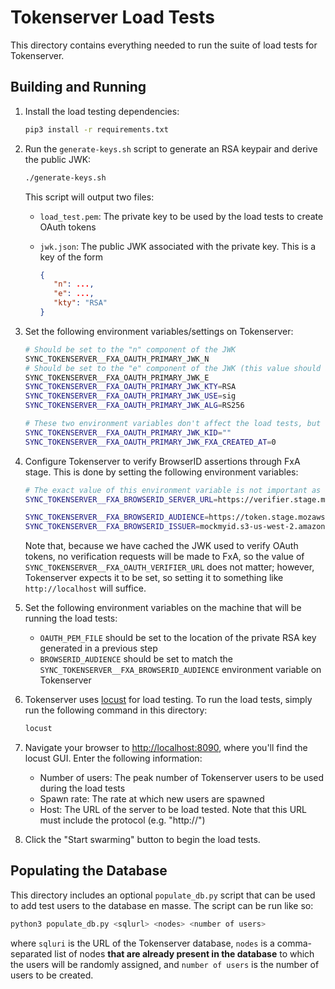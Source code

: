 # Tokenserver Load Tests

This directory contains everything needed to run the suite of load tests for Tokenserver.

## Building and Running

1. Install the load testing dependencies:

   ```sh
   pip3 install -r requirements.txt
   ```

1. Run the `generate-keys.sh` script to generate an RSA keypair and derive the public JWK:

   ```sh
   ./generate-keys.sh
   ```

   This script will output two files:

   - `load_test.pem`: The private key to be used by the load tests to create OAuth tokens
   - `jwk.json`: The public JWK associated with the private key. This is a key of the form

     ```json
     {
        "n": ...,
        "e": ...,
        "kty": "RSA"
     }
     ```

1. Set the following environment variables/settings on Tokenserver:

   ```sh
   # Should be set to the "n" component of the JWK
   SYNC_TOKENSERVER__FXA_OAUTH_PRIMARY_JWK_N
   # Should be set to the "e" component of the JWK (this value should almost always be "AQAB")
   SYNC_TOKENSERVER__FXA_OAUTH_PRIMARY_JWK_E
   SYNC_TOKENSERVER__FXA_OAUTH_PRIMARY_JWK_KTY=RSA
   SYNC_TOKENSERVER__FXA_OAUTH_PRIMARY_JWK_USE=sig
   SYNC_TOKENSERVER__FXA_OAUTH_PRIMARY_JWK_ALG=RS256

   # These two environment variables don't affect the load tests, but they need to be set:
   SYNC_TOKENSERVER__FXA_OAUTH_PRIMARY_JWK_KID=""
   SYNC_TOKENSERVER__FXA_OAUTH_PRIMARY_JWK_FXA_CREATED_AT=0
   ```

1. Configure Tokenserver to verify BrowserID assertions through FxA stage. This is done by setting the following environment variables:

   ```sh
   # The exact value of this environment variable is not important as long as it matches the `BROWSERID_AUDIENCE` environment variable set on the machine running the load tests, as described below
   SYNC_TOKENSERVER__FXA_BROWSERID_SERVER_URL=https://verifier.stage.mozaws.net/v2

   SYNC_TOKENSERVER__FXA_BROWSERID_AUDIENCE=https://token.stage.mozaws.net
   SYNC_TOKENSERVER__FXA_BROWSERID_ISSUER=mockmyid.s3-us-west-2.amazonaws.com
   ```

   Note that, because we have cached the JWK used to verify OAuth tokens, no verification requests will be made to FxA, so the value of `SYNC_TOKENSERVER__FXA_OAUTH_VERIFIER_URL` does not matter; however, Tokenserver expects it to be set, so setting it to something like `http://localhost` will suffice.

1. Set the following environment variables on the machine that will be running the load tests:

   - `OAUTH_PEM_FILE` should be set to the location of the private RSA key generated in a previous step
   - `BROWSERID_AUDIENCE` should be set to match the `SYNC_TOKENSERVER__FXA_BROWSERID_AUDIENCE` environment variable on Tokenserver

1. Tokenserver uses [locust](https://locust.io/) for load testing. To run the load tests, simply run the following command in this directory:

   ```sh
   locust
   ```

1. Navigate your browser to <http://localhost:8090>, where you'll find the locust GUI. Enter the following information:

   - Number of users: The peak number of Tokenserver users to be used during the load tests
   - Spawn rate: The rate at which new users are spawned
   - Host: The URL of the server to be load tested. Note that this URL must include the protocol (e.g. "http://")

1. Click the "Start swarming" button to begin the load tests.

## Populating the Database

This directory includes an optional `populate_db.py` script that can be used to add test users to the database en masse. The script can be run like so:

```sh
python3 populate_db.py <sqlurl> <nodes> <number of users>
```

where `sqluri` is the URL of the Tokenserver database, `nodes` is a comma-separated list of nodes **that are already present in the database** to which the users will be randomly assigned, and `number of users` is the number of users to be created.
